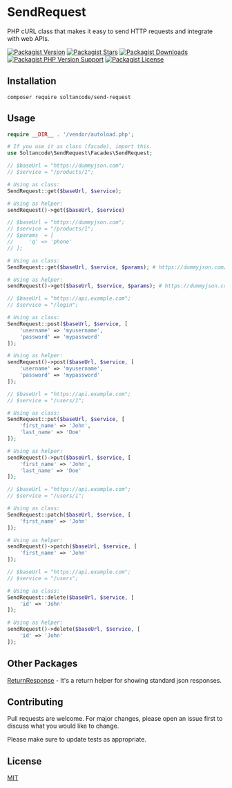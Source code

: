 # SendRequest

PHP cURL class that makes it easy to send HTTP requests and integrate with web APIs.

[![Packagist Version](https://img.shields.io/packagist/v/soltancode/send-request?label=stable)](https://packagist.org/packages/soltancode/send-request)
[![Packagist Stars](https://img.shields.io/packagist/stars/soltancode/send-request)](https://packagist.org/packages/soltancode/send-request)
[![Packagist Downloads](https://img.shields.io/packagist/dt/soltancode/send-request)](https://packagist.org/packages/soltancode/send-request)
[![Packagist PHP Version Support](https://img.shields.io/packagist/php-v/soltancode/send-request)](https://packagist.org/packages/soltancode/send-request)
[![Packagist License](https://img.shields.io/packagist/l/soltancode/send-request)](https://github.com/soltancode/SendRequest/blob/main/LICENSE)

## Installation

```
composer require soltancode/send-request
```

## Usage

```php
require __DIR__ . '/vendor/autoload.php';

# If you use it as class (facade), import this.
use Soltancode\SendRequest\Facades\SendRequest;

// $baseUrl = "https://dummyjson.com";
// $service = "/products/1";

# Using as class:
SendRequest::get($baseUrl, $service);

# Using as helper:
sendRequest()->get($baseUrl, $service)
```

```php
// $baseUrl = "https://dummyjson.com";
// $service = "/products/1";
// $params  = [
//     'q' => 'phone'
// ];

# Using as class:
SendRequest::get($baseUrl, $service, $params); # https://dummyjson.com/products/search?q=phone

# Using as helper:
sendRequest()->get($baseUrl, $service, $params); # https://dummyjson.com/products/search?q=phone
```

```php
// $baseUrl = "https://api.example.com";
// $service = "/login";

# Using as class:
SendRequest::post($baseUrl, $service, [
    'username' => 'myusername',
    'password' => 'mypassword'
]);

# Using as helper:
sendRequest()->post($baseUrl, $service, [
    'username' => 'myusername',
    'password' => 'mypassword'
]);
```

```php
// $baseUrl = "https://api.example.com";
// $service = "/users/1";

# Using as class:
SendRequest::put($baseUrl, $service, [
    'first_name' => 'John',
    'last_name' => 'Doe'
]);

# Using as helper:
sendRequest()->put($baseUrl, $service, [
    'first_name' => 'John',
    'last_name' => 'Doe'
]);
```

```php
// $baseUrl = "https://api.example.com";
// $service = "/users/1";

# Using as class:
SendRequest::patch($baseUrl, $service, [
    'first_name' => 'John'
]);

# Using as helper:
sendRequest()->patch($baseUrl, $service, [
    'first_name' => 'John'
]);
```

```php
// $baseUrl = "https://api.example.com";
// $service = "/users";

# Using as class:
SendRequest::delete($baseUrl, $service, [
    'id' => 'John'
]);

# Using as helper:
sendRequest()->delete($baseUrl, $service, [
    'id' => 'John'
]);
```

## Other Packages
[ReturnResponse](https://github.com/soltancode/ReturnResponse) - It's a return helper for showing standard json responses.

## Contributing
Pull requests are welcome. For major changes, please open an issue first to discuss what you would like to change.

Please make sure to update tests as appropriate.

## License
[MIT](https://github.com/soltancode/SendRequest/blob/main/LICENSE)
